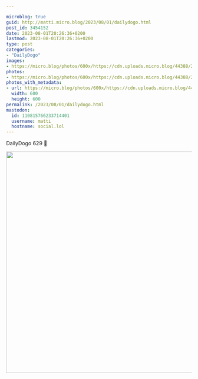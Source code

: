 ```yaml
---

microblog: true
guid: http://matti.micro.blog/2023/08/01/dailydogo.html
post_id: 3454152
date: 2023-08-01T20:26:36+0200
lastmod: 2023-08-01T20:26:36+0200
type: post
categories:
- "DailyDogo"
images:
- https://micro.blog/photos/600x/https://cdn.uploads.micro.blog/44388/2023/e6760d76c5f04092b2548c0a7b845fbc.jpg
photos:
- https://micro.blog/photos/600x/https://cdn.uploads.micro.blog/44388/2023/e6760d76c5f04092b2548c0a7b845fbc.jpg
photos_with_metadata:
- url: https://micro.blog/photos/600x/https://cdn.uploads.micro.blog/44388/2023/e6760d76c5f04092b2548c0a7b845fbc.jpg
  width: 600
  height: 600
permalink: /2023/08/01/dailydogo.html
mastodon:
  id: 110815766233714401
  username: matti
  hostname: social.lol
---
```

DailyDogo 629 🐶

<img src="https://micro.blog/photos/600x/https://blog.martin-haehnel.de/uploads/2023/e6760d76c5f04092b2548c0a7b845fbc.jpg" width="600" height="600" alt="" />
